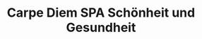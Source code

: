 ---
title: "Carpe Diem SPA Schönheit und Gesundheit"
url: /glonn/carpe-diem-spa-schoenheit-und-gesundheit/
shop: Kosmetik
---